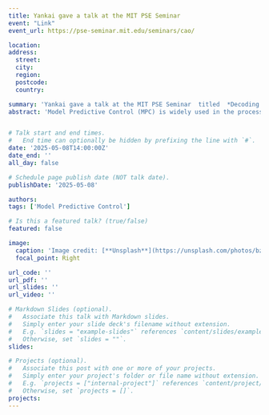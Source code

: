 ```yaml
---
title: Yankai gave a talk at the MIT PSE Seminar
event: "Link"
event_url: https://pse-seminar.mit.edu/seminars/cao/

location:  
address:
  street:  
  city:  
  region:  
  postcode:  
  country:  

summary: 'Yankai gave a talk at the MIT PSE Seminar  titled  *Decoding control: scalable MPC approximation with decision trees*.'
abstract: 'Model Predictive Control (MPC) is widely used in the process industry for its superior control performance. However, its real-time computational demands limit implementation in systems with fast dynamics. To address this, we propose an offline approach to approximate MPC control laws using oblique decision trees (DTs) with linear predictions, which are then deployed as online controllers. Unlike Explicit MPC—which suffers from scalability issues due to the exponential growth of partitions—DTs offer both interpretability through if-else rules and scalability via data-driven training, with datasets generated from ideal MPC simulations. Notably, DTs with oblique splits and linear leaf predictions mirror the piecewise affine structure of explicit MPC. A key challenge is training the DT model, a mixed-integer problem. We tackle this with a novel gradient-based algorithm, enabling efficient training with GPU-accelerated machine-learning tools. Through case studies, we demonstrate that this method accurately approximates both linear and nonlinear MPC control laws, significantly reducing online computation time while maintaining control performance.'


# Talk start and end times.
#   End time can optionally be hidden by prefixing the line with `#`.
date: '2025-05-08T14:00:00Z'
date_end: ''
all_day: false

# Schedule page publish date (NOT talk date).
publishDate: '2025-05-08'

authors: 
tags: ['Model Predictive Control']

# Is this a featured talk? (true/false)
featured: false

image:
  caption: 'Image credit: [**Unsplash**](https://unsplash.com/photos/bzdhc5b3Bxs)'
  focal_point: Right

url_code: ''
url_pdf: ''
url_slides: ''
url_video: ''

# Markdown Slides (optional).
#   Associate this talk with Markdown slides.
#   Simply enter your slide deck's filename without extension.
#   E.g. `slides = "example-slides"` references `content/slides/example-slides.md`.
#   Otherwise, set `slides = ""`.
slides:

# Projects (optional).
#   Associate this post with one or more of your projects.
#   Simply enter your project's folder or file name without extension.
#   E.g. `projects = ["internal-project"]` references `content/project/deep-learning/index.md`.
#   Otherwise, set `projects = []`.
projects:
---
```

 
 
